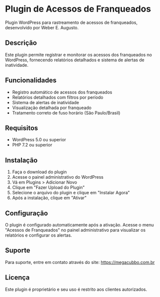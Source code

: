 # Plugin de Acessos de Franqueados

Plugin WordPress para rastreamento de acessos de franqueados, desenvolvido por Weber E. Augusto.

## Descrição

Este plugin permite registrar e monitorar os acessos dos franqueados no WordPress, fornecendo relatórios detalhados e sistema de alertas de inatividade.

## Funcionalidades

- Registro automático de acessos dos franqueados
- Relatórios detalhados com filtros por período
- Sistema de alertas de inatividade
- Visualização detalhada por franqueado
- Tratamento correto de fuso horário (São Paulo/Brasil)

## Requisitos

- WordPress 5.0 ou superior
- PHP 7.2 ou superior

## Instalação

1. Faça o download do plugin
2. Acesse o painel administrativo do WordPress
3. Vá em Plugins > Adicionar Novo
4. Clique em "Fazer Upload do Plugin"
5. Selecione o arquivo do plugin e clique em "Instalar Agora"
6. Após a instalação, clique em "Ativar"

## Configuração

O plugin é configurado automaticamente após a ativação. Acesse o menu "Acessos de Franqueados" no painel administrativo para visualizar os relatórios e configurar os alertas.

## Suporte

Para suporte, entre em contato através do site: https://megacubbo.com.br

## Licença

Este plugin é proprietário e seu uso é restrito aos clientes autorizados. 